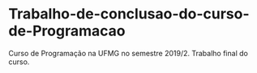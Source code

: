 # Trabalho-de-conclusao-do-curso-de-Programacao
Curso de Programação na UFMG no semestre 2019/2. Trabalho final do curso.
